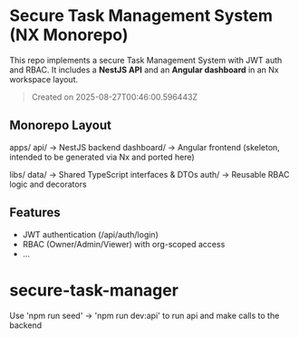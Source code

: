 # Secure Task Management System (NX Monorepo)

This repo implements a secure Task Management System with JWT auth and RBAC.
It includes a **NestJS API** and an **Angular dashboard** in an Nx workspace layout.

> Created on 2025-08-27T00:46:00.596443Z

## Monorepo Layout

apps/
  api/         -> NestJS backend
  dashboard/   -> Angular frontend (skeleton, intended to be generated via Nx and ported here)

libs/
  data/        -> Shared TypeScript interfaces & DTOs
  auth/        -> Reusable RBAC logic and decorators

## Features
- JWT authentication (/api/auth/login)
- RBAC (Owner/Admin/Viewer) with org-scoped access
- ...

# secure-task-manager

Use 'npm run seed' -> 'npm run dev:api' to run api and make calls to the backend
